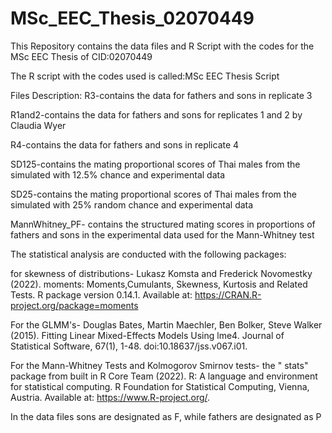 # MSc_EEC_Thesis_02070449
This Repository contains the data files and R Script with the codes for the MSc EEC Thesis of CID:02070449

The R script with the codes used is called:MSc EEC Thesis Script

Files Description: 
R3-contains the data for fathers and sons in replicate 3

R1and2-contains the data for fathers and sons for replicates 1 and 2 by Claudia Wyer 

R4-contains the data for fathers and sons in replicate 4 

SD125-contains the mating proportional scores of Thai males from the simulated with 12.5% chance and experimental data 

SD25-contains the mating proportional scores of Thai males from the simulated with 25% random chance and experimental data 

MannWhitney_PF- contains the structured mating scores in proportions of fathers and sons in the experimental data used for the Mann-Whitney test

The statistical analysis are conducted with the following packages: 

for skewness of distributions- Lukasz Komsta and Frederick Novomestky (2022). moments: Moments,Cumulants, Skewness, Kurtosis and Related Tests. R package version 0.14.1. Available at:   https://CRAN.R-project.org/package=moments   

For the GLMM's- Douglas Bates, Martin Maechler, Ben Bolker, Steve Walker (2015). Fitting Linear
  Mixed-Effects Models Using lme4. Journal of Statistical Software, 67(1), 1-48.
  doi:10.18637/jss.v067.i01.  
  
  For the Mann-Whitney Tests and Kolmogorov Smirnov tests- the " stats" package from built in  R Core Team (2022). R: A language and environment for statistical computing. R Foundation for Statistical Computing, Vienna, Austria. Available at: https://www.R-project.org/.  
  
  In the data files sons are designated as F, while fathers are designated as P
  
